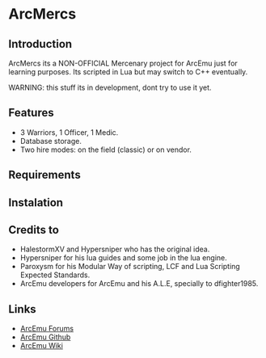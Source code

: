 # ArcMercs

## Introduction

ArcMercs its a NON-OFFICIAL Mercenary project for ArcEmu just for learning purposes. Its scripted in Lua but may switch to C++ eventually.

WARNING: this stuff its in development, dont try to use it yet.

## Features

* 3 Warriors, 1 Officer, 1 Medic.
* Database storage.
* Two hire modes: on the field (classic) or on vendor.

## Requirements

## Instalation

## Credits to

* HalestormXV and Hypersniper who has the original idea.
* Hypersniper for his lua guides and some job in the lua engine.
* Paroxysm for his Modular Way of scripting, LCF and Lua Scripting Expected Standards.
* ArcEmu developers for ArcEmu and his A.L.E, specially to dfighter1985.

## Links

* [ArcEmu Forums](http://www.arcemu.org/forums/)
* [ArcEmu Github](https://github.com/arcemu)
* [ArcEmu Wiki](https://arcemu.fandom.com/wiki/Arcemu_Wiki)